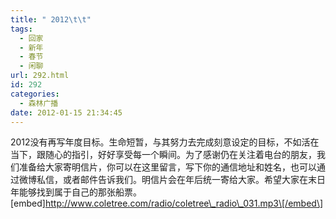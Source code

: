 ```yaml
---
title: " 2012\t\t"
tags:
  - 回家
  - 新年
  - 春节
  - 闲聊
url: 292.html
id: 292
categories:
  - 森林广播
date: 2012-01-15 21:34:45
---
```


2012没有再写年度目标。生命短暂，与其努力去完成刻意设定的目标，不如活在当下，跟随心的指引，好好享受每一个瞬间。为了感谢仍在关注着电台的朋友，我们准备给大家寄明信片，你可以在这里留言，写下你的通信地址和姓名，也可以通过微博私信，或者邮件告诉我们。明信片会在年后统一寄给大家。希望大家在末日年能够找到属于自己的那张船票。   \[embed\]http://www.coletree.com/radio/coletree\_radio\_031.mp3\[/embed\]